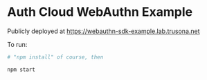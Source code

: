 # Auth Cloud WebAuthn Example

Publicly deployed at https://webauthn-sdk-example.lab.trusona.net

To run:

```bash
# "npm install" of course, then

npm start
```
